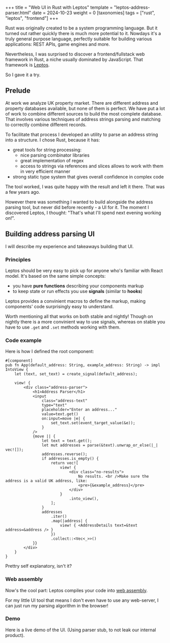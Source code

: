 +++
title = "Web UI in Rust with Leptos"
template = "leptos-address-parser.html"
date = 2024-10-23
weight = 0
[taxonomies] 
tags = ["rust", "leptos", "frontend"]
+++

Rust was originally created to be a system programming language. 
But it turned out rather quickly there is much more potential to it. 
Nowdays it's a truly general purpose language, perfectly suitable for building various applications: REST APIs, game engines and more.

Nevertheless, I was surprised to discover a frontend/fullstack web framework in Rust, a niche usually dominated by JavaScript. That framework is [Leptos](https://leptos.dev/).

So I gave it a try.
<!-- more -->

## Prelude
At work we analyze UK property market.
There are different address and property databases available, but none of them is perfect.
We have put a lot of work to combine different sources to build the most complete database.
That involves various techniques of address strings parsing and matching to correctly combine different records.

To facilitate that process I developed an utility to parse an address string into a structure.
I chose Rust, because it has:

- great tools for string processing: 
    - nice parsing combinator libraries
    - great implementation of regex
    - access to strings via references and slices allows to work with them in very efficient manner
- strong static type system that gives overall confidence in complex code

The tool worked, I was quite happy with the result and left it there.
That was a few years ago. 

However there was something I wanted to build alongside the address parsing tool, but never did before recently - a UI for it. 
The moment I discovered Leptos, I thought: "That's what I'll spend next evening working on!".

## Building address parsing UI

I will describe my experience and takeaways building that UI.

### Principles

Leptos should be very easy to pick up for anyone who's familiar with React model. 
It's based on the same simple concepts:

- you have **pure functions** describing your components markup
- to keep state or run effects you use **signals** (similar to **hooks**)

Leptos provides a convinient macros to define the markup, making components' code surprisingly easy to understand.

Worth mentioning all that works on both stable and nightly! Though on nightly there is a more convinient way to use signals, whereas on stable you have to use `.get` and `.set` methods working with them. 

### Code example
Here is how I defined the root component:
```
#[component]
pub fn App(default_address: String, example_address: String) -> impl IntoView {
    let (text, set_text) = create_signal(default_address);

    view! {
        <div class="address-parser">
            <h1>Address Parser</h1>
            <input
                class="address-text"
                type="text"
                placeholder="Enter an address..."
                value=text.get()
                on:input=move |e| {
                    set_text.set(event_target_value(&e));
                }
            />
            {move || {
                let text = text.get();
                let mut addresses = parse(&text).unwrap_or_else(|_| vec![]);
                addresses.reverse();
                if addresses.is_empty() {
                    return vec![
                        view! {
                            <div class="no-results">
                                No results. <br />Make sure the address is a valid UK address, like:
                                <pre>{&example_address}</pre>
                            </div>
                        }
                            .into_view(),
                    ];
                }
                addresses
                    .iter()
                    .map(|address| {
                        view! { <AddressDetails text=&text address=&address /> }
                    })
                    .collect::<Vec<_>>()
            }}
        </div>
    }
}
```

Prettry self explanatory, isn't it?

### Web assembly

Now's the cool part: Leptos compiles your code into [web assembly](https://webassembly.org/).

For my little UI tool that means I don't even have to use any web-server, I can just run my parsing algorithm in the browser!

### Demo
Here is a live demo of the UI.
(Using parser stub, to not leak our internal product).


